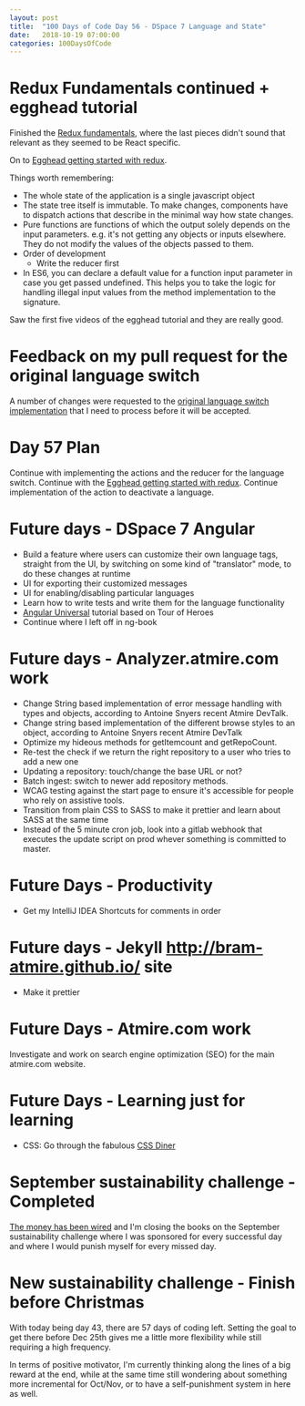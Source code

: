 ```yaml
---
layout: post
title:  "100 Days of Code Day 56 - DSpace 7 Language and State"
date:   2018-10-19 07:00:00
categories: 100DaysOfCode
---
```


# Redux Fundamentals continued + egghead tutorial

Finished the [Redux fundamentals](https://blog.isquaredsoftware.com/presentations/2018-03-redux-fundamentals/#/18), where the last pieces didn't sound that relevant as they seemed to be React specific.

On to [Egghead getting started with redux](https://egghead.io/courses/getting-started-with-redux).

Things worth remembering:
* The whole state of the application is a single javascript object
* The state tree itself is immutable. To make changes, components have to dispatch actions that describe in the minimal way how state changes.
* Pure functions are functions of which the output solely depends on the input parameters. e.g. it's not getting any objects or inputs elsewhere. They do not modify the values of the objects passed to them.
* Order of development
  * Write the reducer first
* In ES6, you can declare a default value for a function input parameter in case you get passed undefined. This helps you to take the logic for handling illegal input values from the method implementation to the signature.

Saw the first five videos of the egghead tutorial and they are really good. 

# Feedback on my pull request for the original language switch

A number of changes were requested to the [original language switch implementation](https://github.com/DSpace/dspace-angular/pull/308) that I need to process before it will be accepted.

# Day 57 Plan

Continue with implementing the actions and the reducer for the language switch.
Continue with the [Egghead getting started with redux](https://egghead.io/courses/getting-started-with-redux).
Continue implementation of the action to deactivate a language.

# Future days - DSpace 7 Angular

* Build a feature where users can customize their own language tags, straight from the UI, by switching on some kind of "translator" mode, to do these changes at runtime
* UI for exporting their customized messages
* UI for enabling/disabling particular languages
* Learn how to write tests and write them for the language functionality
* [Angular Universal](https://angular.io/guide/universal) tutorial based on Tour of Heroes
* Continue where I left off in ng-book

# Future days - Analyzer.atmire.com work

* Change String based implementation of error message handling with types and objects, according to Antoine Snyers recent Atmire DevTalk.
* Change string based implementation of the different browse styles to an object, according to Antoine Snyers recent Atmire DevTalk
* Optimize my hideous methods for getItemcount and getRepoCount.
* Re-test the check if we return the right repository to a user who tries to add a new one
* Updating a repository: touch/change the base URL or not?
* Batch ingest: switch to newer add repository methods.
* WCAG testing against the start page to ensure it's accessible for people who rely on assistive tools.
* Transition from plain CSS to SASS to make it prettier and learn about SASS at the same time
* Instead of the 5 minute cron job, look into a gitlab webhook that executes the update script on prod whever something is committed to master.

# Future Days - Productivity

* Get my IntelliJ IDEA Shortcuts for comments in order

# Future days - Jekyll http://bram-atmire.github.io/ site

* Make it prettier

# Future Days - Atmire.com work

Investigate and work on search engine optimization (SEO) for the main atmire.com website.

# Future Days - Learning just for learning

* CSS: Go through the fabulous [CSS Diner](https://flukeout.github.io/)

# September sustainability challenge - Completed

[The money has been wired](https://my.charitywater.org/bram-luyten/code-for-water) and I'm closing the books on the September sustainability challenge where I was sponsored for every successful day and where I would punish myself for every missed day.

# New sustainability challenge - Finish before Christmas

With today being day 43, there are 57 days of coding left. Setting the goal to get there before Dec 25th gives me a little more flexibility while still requiring a high frequency.

In terms of positive motivator, I'm currently thinking along the lines of a big reward at the end, while at the same time still wondering about something more incremental for Oct/Nov, or to have a self-punishment system in here as well.